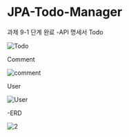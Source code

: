 # JPA-Todo-Manager
과제 9-1 단계 완료
-API 명세서
Todo

![Todo](https://github.com/user-attachments/assets/ffe43532-5cff-4bcb-b246-b085440b4219)

Comment

![comment](https://github.com/user-attachments/assets/29b0dc72-dfac-4dff-a174-ed08b3f339b8)

User

![User](https://github.com/user-attachments/assets/8aa5949f-8fd7-4094-b643-b712d493dfb4)


-ERD

![2](https://github.com/user-attachments/assets/870ed1ab-8883-41a4-91b1-ac83af8fa4e6)

